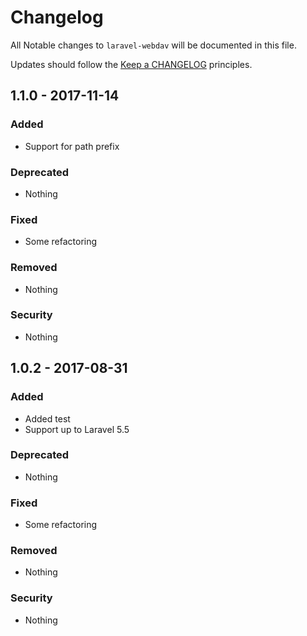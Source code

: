 # Changelog

All Notable changes to `laravel-webdav` will be documented in this file.

Updates should follow the [Keep a CHANGELOG](http://keepachangelog.com/) principles.

## 1.1.0 - 2017-11-14

### Added
- Support for path prefix

### Deprecated
- Nothing

### Fixed
- Some refactoring

### Removed
- Nothing

### Security
- Nothing

## 1.0.2 - 2017-08-31

### Added
- Added test
- Support up to Laravel 5.5

### Deprecated
- Nothing

### Fixed
- Some refactoring

### Removed
- Nothing

### Security
- Nothing
